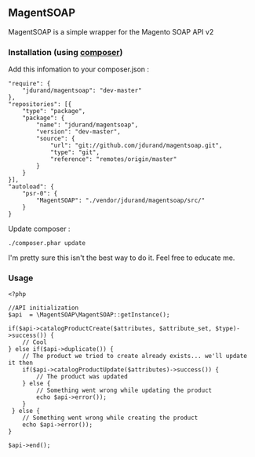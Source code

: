 ## MagentSOAP


MagentSOAP is a simple wrapper for the Magento SOAP API v2

### Installation (using [composer](https://github.com/composer/composer))

Add this infomation to your composer.json :

    "require": {
        "jdurand/magentsoap": "dev-master"
    },
    "repositories": [{
        "type": "package",
        "package": {
            "name": "jdurand/magentsoap",
            "version": "dev-master",
            "source": {
                "url": "git://github.com/jdurand/magentsoap.git",
                "type": "git",
                "reference": "remotes/origin/master"
            }
        }
    }],
    "autoload": {
        "psr-0": {
            "MagentSOAP": "./vendor/jdurand/magentsoap/src/"
        }
    }

Update composer :

    ./composer.phar update


I'm pretty sure this isn't the best way to do it. Feel free to educate me.

### Usage

    <?php
    
    //API initialization
    $api  = \MagentSOAP\MagentSOAP::getInstance();
    
    if($api->catalogProductCreate($attributes, $attribute_set, $type)->success()) {
    	// Cool
    } else if($api->duplicate()) {
        // The product we tried to create already exists... we'll update it then
        if($api->catalogProductUpdate($attributes)->success()) {
            // The product was updated
        } else {
            // Something went wrong while updating the product
            echo $api->error());
        }
     } else {
        // Something went wrong while creating the product
        echo $api->error());
    }
    
    $api->end();
